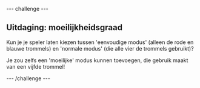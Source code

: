 --- challenge ---

## Uitdaging: moeilijkheidsgraad

Kun je je speler laten kiezen tussen 'eenvoudige modus' (alleen de rode en blauwe trommels) en 'normale modus' (die alle vier de trommels gebruikt)?

Je zou zelfs een 'moeilijke' modus kunnen toevoegen, die gebruik maakt van een vijfde trommel!

--- /challenge ---
